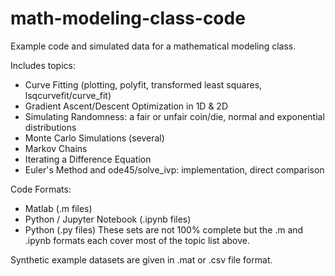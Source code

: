 # math-modeling-class-code
Example code and simulated data for a mathematical modeling class.

Includes topics:
- Curve Fitting (plotting, polyfit, transformed least squares, lsqcurvefit/curve_fit)
- Gradient Ascent/Descent Optimization in 1D & 2D
- Simulating Randomness: a fair or unfair coin/die, normal and exponential distributions
- Monte Carlo Simulations (several)
- Markov Chains
- Iterating a Difference Equation
- Euler's Method and ode45/solve_ivp: implementation, direct comparison

Code Formats:
- Matlab (.m files)
- Python / Jupyter Notebook (.ipynb files)
- Python (.py files)
These sets are not 100% complete but the .m and .ipynb formats each cover most of the topic list above.

Synthetic example datasets are given in .mat or .csv file format.

